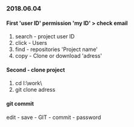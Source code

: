 ### 2018.06.04
#### First 'user ID' permission 'my ID' > check email
1. search - project user ID
2. click - Users
3. find - repositories 'Project name'
4. copy - Clone or download 'adress'

#### Second - clone project
1. cd I:\work\
2. git clone adress

#### git commit
edit - save - GIT - commit - password
